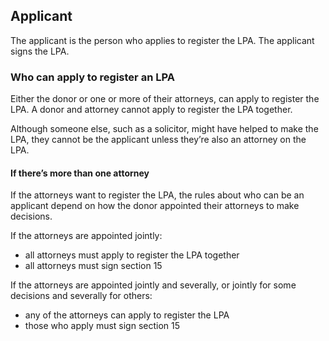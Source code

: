 ## Applicant

The applicant is the person who applies to register the LPA. The applicant signs the LPA.

### Who can apply to register an LPA

Either the donor or one or more of their attorneys, can apply to register the LPA. A donor and attorney cannot apply to register the LPA together.

Although someone else, such as a solicitor, might have helped to make the LPA, they cannot be the applicant unless they’re also an attorney on the LPA.

#### If there’s more than one attorney

If the attorneys want to register the LPA, the rules about who can be an applicant depend on how the donor appointed their attorneys to make decisions.

If the attorneys are appointed jointly:

* all attorneys must apply to register the LPA together
* all attorneys must sign section 15

If the attorneys are appointed jointly and severally, or jointly for some decisions and severally for others:

* any of the attorneys can apply to register the LPA
* those who apply must sign section 15
